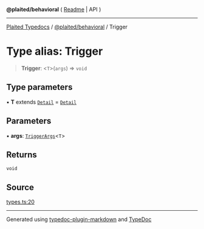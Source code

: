 **@plaited/behavioral** ( [Readme](../README.md) \| API )

***

[Plaited Typedocs](../../../modules.md) / [@plaited/behavioral](../modules.md) / Trigger

# Type alias: Trigger

> **Trigger**: \<`T`\>(`args`) => `void`

## Type parameters

▪ **T** extends [`Detail`](Detail.md) = [`Detail`](Detail.md)

## Parameters

▪ **args**: [`TriggerArgs`](TriggerArgs.md)\<`T`\>

## Returns

`void`

## Source

[types.ts:20](https://github.com/plaited/plaited/blob/95d1a1b/libs/behavioral/src/types.ts#L20)

***

Generated using [typedoc-plugin-markdown](https://www.npmjs.com/package/typedoc-plugin-markdown) and [TypeDoc](https://typedoc.org/)
